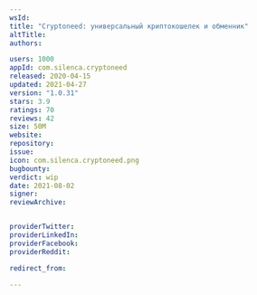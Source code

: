```yaml
---
wsId: 
title: "Cryptoneed: универсальный криптокошелек и обменник"
altTitle: 
authors:

users: 1000
appId: com.silenca.cryptoneed
released: 2020-04-15
updated: 2021-04-27
version: "1.0.31"
stars: 3.9
ratings: 70
reviews: 42
size: 50M
website: 
repository: 
issue: 
icon: com.silenca.cryptoneed.png
bugbounty: 
verdict: wip
date: 2021-08-02
signer: 
reviewArchive:


providerTwitter: 
providerLinkedIn: 
providerFacebook: 
providerReddit: 

redirect_from:

---
```



